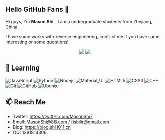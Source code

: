 ## Hello GitHub Fans 👋

Hi guys, I'm **Mason Shi** . I am a undergraduate students from Zhejiang, China. 

I have some works with reverse engineering, contact me if you have same interesting or some questions!

<p align="center">
  <img src ="https://github-readme-stats.vercel.app/api?username=Mas0nShi&show_icons=true&hide_border=true&theme=graywhite&include_all_commits=true&count_private=true">
  <img src ="https://github-readme-stats.vercel.app/api/top-langs/?username=Mas0nShi&layout=compact&hide_border=true&langs_count=10&theme=graywhite&include_all_commits=true&count_private=true">
</p>

## 🔭 Learning

![JavaScript](https://img.shields.io/badge/-JavaScript-gray?style=flat-square&logo=javascript)
![Python](https://img.shields.io/badge/-Python-gray?style=flat-square&logo=python)
![Nodejs](https://img.shields.io/badge/-Nodejs-gray?style=flat-square&logo=Node.js)
![Material_UI](https://img.shields.io/badge/-Material_UI-gray?style=flat-square&logo=material-ui)
![HTML5](https://img.shields.io/badge/-HTML5-gray?style=flat-square&logo=html5&logoColor=white)
![CSS3](https://img.shields.io/badge/-CSS3-gray?style=flat-square&logo=css3)
![C++](https://img.shields.io/badge/-cpp-gray?style=flat-square&logo=c)
![Git](https://img.shields.io/badge/-Git-gray?style=flat-square&logo=git)
![GitHub](https://img.shields.io/badge/-GitHub-gray?style=flat-square&logo=github)
![Ubuntu](https://img.shields.io/badge/-Ubuntu-gray?style=flat-square&logo=ubuntu)


## 📫 Reach Me

- Twitter: https://twitter.com/MasonShi7
- Email: [MasonShi@88.com](mailto:MasonShi@88.com) / [fishilir@gmail.com](mailto:fishilir@gmail.com)
- Blog: https://blog.shi1011.cn
- QQ: 1281814306

